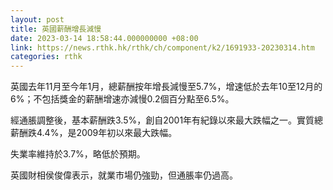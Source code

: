 ```yaml
---
layout: post
title: 英國薪酬增長減慢
date: 2023-03-14 18:58:44.000000000 +08:00
link: https://news.rthk.hk/rthk/ch/component/k2/1691933-20230314.htm
categories: rthk
---
```


英國去年11月至今年1月，總薪酬按年增長減慢至5.7%，增速低於去年10至12月的6%；不包括獎金的薪酬增速亦減慢0.2個百分點至6.5%。

經通脹調整後，基本薪酬跌3.5%，創自2001年有紀錄以來最大跌幅之一。實質總薪酬跌4.4%，是2009年初以來最大跌幅。

失業率維持於3.7%，略低於預期。

英國財相侯俊偉表示，就業市場仍強勁，但通脹率仍過高。
